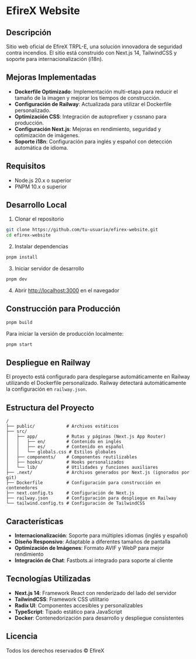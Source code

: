 # EfireX Website

## Descripción

Sitio web oficial de EfireX TRPL-E, una solución innovadora de seguridad contra incendios. El sitio está construido con Next.js 14, TailwindCSS y soporte para internacionalización (i18n).

## Mejoras Implementadas

- **Dockerfile Optimizado**: Implementación multi-etapa para reducir el tamaño de la imagen y mejorar los tiempos de construcción.
- **Configuración de Railway**: Actualizada para utilizar el Dockerfile personalizado.
- **Optimización CSS**: Integración de autoprefixer y cssnano para producción.
- **Configuración Next.js**: Mejoras en rendimiento, seguridad y optimización de imágenes.
- **Soporte i18n**: Configuración para inglés y español con detección automática de idioma.

## Requisitos

- Node.js 20.x o superior
- PNPM 10.x o superior

## Desarrollo Local

1. Clonar el repositorio

```bash
git clone https://github.com/tu-usuario/efirex-website.git
cd efirex-website
```

2. Instalar dependencias

```bash
pnpm install
```

3. Iniciar servidor de desarrollo

```bash
pnpm dev
```

4. Abrir [http://localhost:3000](http://localhost:3000) en el navegador

## Construcción para Producción

```bash
pnpm build
```

Para iniciar la versión de producción localmente:

```bash
pnpm start
```

## Despliegue en Railway

El proyecto está configurado para desplegarse automáticamente en Railway utilizando el Dockerfile personalizado. Railway detectará automáticamente la configuración en `railway.json`.

## Estructura del Proyecto

```
/
├── public/            # Archivos estáticos
├── src/
│   ├── app/           # Rutas y páginas (Next.js App Router)
│   │   ├── en/        # Contenido en inglés
│   │   ├── es/        # Contenido en español
│   │   └── globals.css # Estilos globales
│   ├── components/    # Componentes reutilizables
│   ├── hooks/         # Hooks personalizados
│   └── lib/           # Utilidades y funciones auxiliares
├── .next/             # Archivos generados por Next.js (ignorados por git)
├── Dockerfile         # Configuración para construcción en contenedores
├── next.config.ts     # Configuración de Next.js
├── railway.json       # Configuración para despliegue en Railway
└── tailwind.config.ts # Configuración de TailwindCSS
```

## Características

- **Internacionalización**: Soporte para múltiples idiomas (inglés y español)
- **Diseño Responsivo**: Adaptable a diferentes tamaños de pantalla
- **Optimización de Imágenes**: Formato AVIF y WebP para mejor rendimiento
- **Integración de Chat**: Fastbots.ai integrado para soporte al cliente

## Tecnologías Utilizadas

- **Next.js 14**: Framework React con renderizado del lado del servidor
- **TailwindCSS**: Framework CSS utilitario
- **Radix UI**: Componentes accesibles y personalizables
- **TypeScript**: Tipado estático para JavaScript
- **Docker**: Contenedorización para desarrollo y despliegue consistentes

## Licencia

Todos los derechos reservados © EfireX
